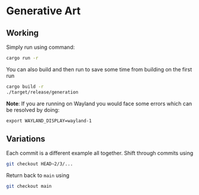 # Generative Art

## Working

Simply run using command:

```bash
cargo run -r
```

You can also build and then run to save some time from building on the first run

```bash
cargo build -r
./target/release/generation

```

**Note**: If you are running on Wayland you would face some errors which can be resolved by doing:
```
export WAYLAND_DISPLAY=wayland-1
```

## Variations

Each commit is a different example all together. Shift through commits using

```bash
git checkout HEAD~2/3/...
```

Return back to `main` using


```bash
git checkout main
```
